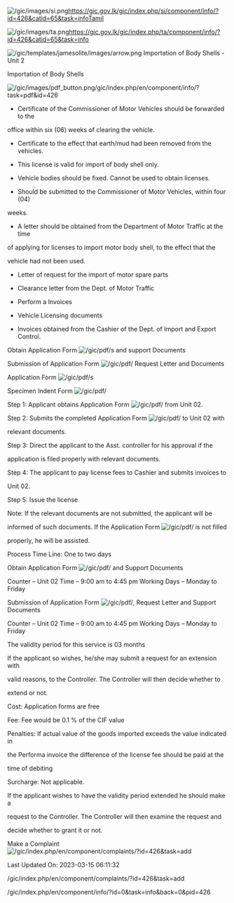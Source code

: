 <!-- Source: https://gic.gov.lk/gic/index.php/en/component/info/?id=426&catid=65&task=info -->

![/gic/images/si.png](/gic/images/si.png)https://gic.gov.lk/gic/index.php/si/component/info/?id=426&catid=65&task=infoTamil

![/gic/images/ta.png](/gic/images/ta.png)https://gic.gov.lk/gic/index.php/ta/component/info/?id=426&catid=65&task=info

![/gic/templates/jamesolite/images/arrow.png](/gic/templates/jamesolite/images/arrow.png) Importation of Body Shells - Unit 2

Importation of Body Shells

![/gic/images/pdf_button.png](/gic/images/pdf_button.png)/gic/index.php/en/component/info/?task=pdf&id=426

 * Certificate of the Commissioner of Motor Vehicles should be forwarded to the

 office within six (06) weeks of clearing the vehicle.

 * Certificate to the effect that earth/mud had been removed from the vehicles.

 * This license is valid for import of body shell only.

 * Vehicle bodies should be fixed. Cannot be used to obtain licenses.

 * Should be submitted to the Commissioner of Motor Vehicles, within four (04)

 weeks.

 * A letter should be obtained from the Department of Motor Traffic at the time

 of applying for licenses to import motor body shell, to the effect that the

 vehicle had not been used.

 * Letter of request for the import of motor spare parts

 * Clearance letter from the Dept. of Motor Traffic

 * Perform a Invoices

 * Vehicle Licensing documents

 * Invoices obtained from the Cashier of the Dept. of Import and Export Control.

Obtain Application Form ![/gic/pdf/](/gic/pdf/)s and support Documents

Submission of Application Form ![/gic/pdf/](/gic/pdf/) Request Letter and Documents

Application Form ![/gic/pdf/](/gic/pdf/)s

Specimen Indent Form ![/gic/pdf/](/gic/pdf/)

Step 1: Applicant obtains Application Form ![/gic/pdf/](/gic/pdf/) from Unit 02.

Step 2: Submits the completed Application Form ![/gic/pdf/](/gic/pdf/) to Unit 02 with

relevant documents.

Step 3: Direct the applicant to the Asst. controller for his approval if the

application is filed properly with relevant documents.

Step 4: The applicant to pay license fees to Cashier and submits invoices to

Unit 02.

Step 5: Issue the license

Note: If the relevant documents are not submitted, the applicant will be

informed of such documents. If the Application Form ![/gic/pdf/](/gic/pdf/) is not filled

properly, he will be assisted.

Process Time Line: One to two days

Obtain Application Form ![/gic/pdf/](/gic/pdf/) and Support Documents

Counter – Unit 02 Time – 9:00 am to 4:45 pm Working Days – Monday to Friday

Submission of Application Form ![/gic/pdf/](/gic/pdf/), Request Letter and Support Documents

Counter – Unit 02 Time – 9:00 am to 4:45 pm Working Days – Monday to Friday

The validity period for this service is 03 months

If the applicant so wishes, he/she may submit a request for an extension with

valid reasons, to the Controller. The Controller will then decide whether to

extend or not.

Cost: Application forms are free

Fee: Fee would be 0.1 % of the CIF value

Penalties: If actual value of the goods imported exceeds the value indicated in

the Performa invoice the difference of the license fee should be paid at the

time of debiting

Surcharge: Not applicable.

If the applicant wishes to have the validity period extended he should make a

request to the Controller. The Controller will then examine the request and

decide whether to grant it or not.

Make a Complaint ![/gic/index.php/en/component/complaints/?id=426&task=add](/gic/index.php/en/component/complaints/?id=426&task=add)

Last Updated On: 2023-03-15 06:11:32

/gic/index.php/en/component/complaints/?id=426&task=add

/gic/index.php/en/component/info/?id=0&task=info&back=0&pid=426